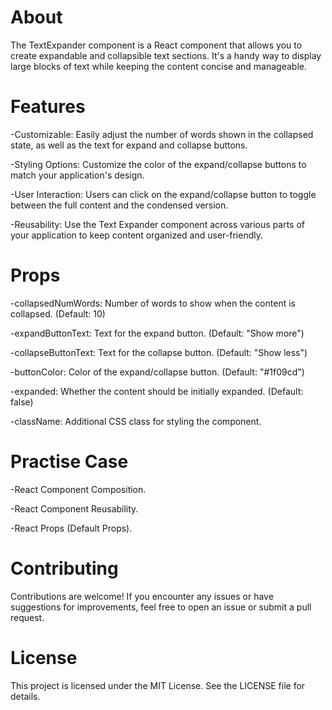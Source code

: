 # About

The TextExpander component is a React component that allows you to create expandable and collapsible text sections. It's a handy way to display large blocks of text while keeping the content concise and manageable.

# Features
-Customizable: Easily adjust the number of words shown in the collapsed state, as well as the text for expand and collapse buttons.

-Styling Options: Customize the color of the expand/collapse buttons to match your application's design.

-User Interaction: Users can click on the expand/collapse button to toggle between the full content and the condensed version.

-Reusability: Use the Text Expander component across various parts of your application to keep content organized and user-friendly.

# Props
-collapsedNumWords: Number of words to show when the content is collapsed. (Default: 10)

-expandButtonText: Text for the expand button. (Default: "Show more")

-collapseButtonText: Text for the collapse button. (Default: "Show less")

-buttonColor: Color of the expand/collapse button. (Default: "#1f09cd")

-expanded: Whether the content should be initially expanded. (Default: false)

-className: Additional CSS class for styling the component.

# Practise Case
-React Component Composition.

-React Component Reusability.

-React Props (Default Props).

# Contributing
Contributions are welcome! If you encounter any issues or have suggestions for improvements, feel free to open an issue or submit a pull request.

# License
This project is licensed under the MIT License. See the LICENSE file for details.